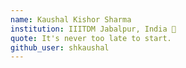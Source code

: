```yaml
---
name: Kaushal Kishor Sharma
institution: IIITDM Jabalpur, India 🚩 
quote: It's never too late to start.
github_user: shkaushal
---
```

